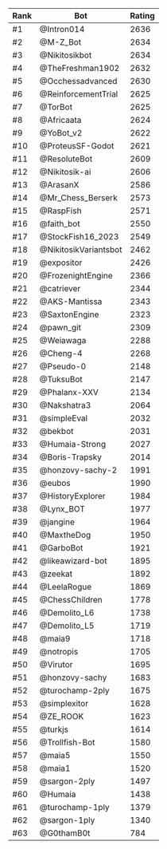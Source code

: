 Rank|Bot|Rating
---|---|---
#1|@Intron014|2636
#2|@M-Z_Bot|2634
#3|@Nikitosikbot|2634
#4|@TheFreshman1902|2632
#5|@Occhessadvanced|2630
#6|@ReinforcementTrial|2625
#7|@TorBot|2625
#8|@Africaata|2624
#9|@YoBot_v2|2622
#10|@ProteusSF-Godot|2621
#11|@ResoluteBot|2609
#12|@Nikitosik-ai|2606
#13|@ArasanX|2586
#14|@Mr_Chess_Berserk|2573
#15|@RaspFish|2571
#16|@faith_bot|2550
#17|@StockFish16_2023|2549
#18|@NikitosikVariantsbot|2462
#19|@expositor|2426
#20|@FrozenightEngine|2366
#21|@catriever|2344
#22|@AKS-Mantissa|2343
#23|@SaxtonEngine|2323
#24|@pawn_git|2309
#25|@Weiawaga|2288
#26|@Cheng-4|2268
#27|@Pseudo-0|2148
#28|@TuksuBot|2147
#29|@Phalanx-XXV|2134
#30|@Nakshatra3|2064
#31|@simpleEval|2032
#32|@bekbot|2031
#33|@Humaia-Strong|2027
#34|@Boris-Trapsky|2014
#35|@honzovy-sachy-2|1991
#36|@eubos|1990
#37|@HistoryExplorer|1984
#38|@Lynx_BOT|1977
#39|@jangine|1964
#40|@MaxtheDog|1950
#41|@GarboBot|1921
#42|@likeawizard-bot|1895
#43|@zeekat|1892
#44|@LeelaRogue|1869
#45|@ChessChildren|1778
#46|@Demolito_L6|1738
#47|@Demolito_L5|1719
#48|@maia9|1718
#49|@notropis|1705
#50|@Virutor|1695
#51|@honzovy-sachy|1683
#52|@turochamp-2ply|1675
#53|@simplexitor|1628
#54|@ZE_ROOK|1623
#55|@turkjs|1614
#56|@Trollfish-Bot|1580
#57|@maia5|1550
#58|@maia1|1520
#59|@sargon-2ply|1497
#60|@Humaia|1438
#61|@turochamp-1ply|1379
#62|@sargon-1ply|1340
#63|@G0thamB0t|784
